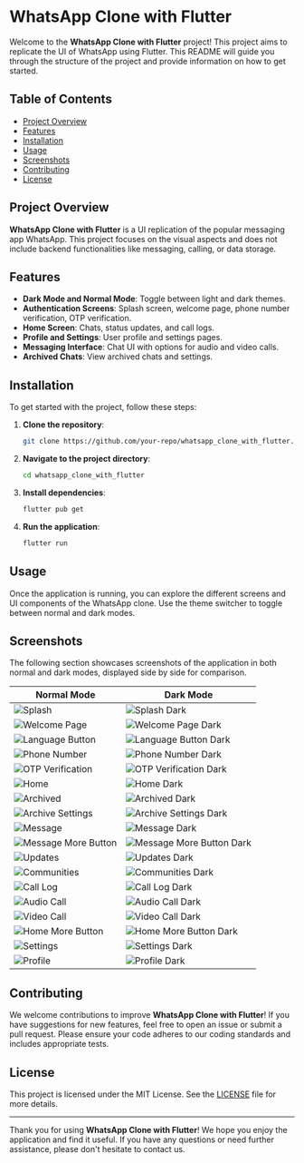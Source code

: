 # WhatsApp Clone with Flutter

Welcome to the **WhatsApp Clone with Flutter** project! This project aims to replicate the UI of WhatsApp using Flutter. This README will guide you through the structure of the project and provide information on how to get started.

## Table of Contents

- [Project Overview](#project-overview)
- [Features](#features)
- [Installation](#installation)
- [Usage](#usage)
- [Screenshots](#screenshots)
- [Contributing](#contributing)
- [License](#license)

## Project Overview

**WhatsApp Clone with Flutter** is a UI replication of the popular messaging app WhatsApp. This project focuses on the visual aspects and does not include backend functionalities like messaging, calling, or data storage.

## Features

- **Dark Mode and Normal Mode**: Toggle between light and dark themes.
- **Authentication Screens**: Splash screen, welcome page, phone number verification, OTP verification.
- **Home Screen**: Chats, status updates, and call logs.
- **Profile and Settings**: User profile and settings pages.
- **Messaging Interface**: Chat UI with options for audio and video calls.
- **Archived Chats**: View archived chats and settings.

## Installation

To get started with the project, follow these steps:

1. **Clone the repository**:
    ```bash
    git clone https://github.com/your-repo/whatsapp_clone_with_flutter.git
    ```

2. **Navigate to the project directory**:
    ```bash
    cd whatsapp_clone_with_flutter
    ```

3. **Install dependencies**:
    ```bash
    flutter pub get
    ```

4. **Run the application**:
    ```bash
    flutter run
    ```

## Usage

Once the application is running, you can explore the different screens and UI components of the WhatsApp clone. Use the theme switcher to toggle between normal and dark modes.

## Screenshots

The following section showcases screenshots of the application in both normal and dark modes, displayed side by side for comparison.

| Normal Mode | Dark Mode |
|-------------|-----------|
| ![Splash](screenshots/splash.jpeg) | ![Splash Dark](screenshots/splashDark.jpeg) |
| ![Welcome Page](screenshots/welcomePage.jpeg) | ![Welcome Page Dark](screenshots/welcomePageDark.jpeg) |
| ![Language Button](screenshots/languageButton.jpeg) | ![Language Button Dark](screenshots/languageButtonDark.jpeg) |
| ![Phone Number](screenshots/phoneNumber.jpeg) | ![Phone Number Dark](screenshots/phoneNumberDark.jpeg) |
| ![OTP Verification](screenshots/otpVerification.jpeg) | ![OTP Verification Dark](screenshots/otpVerificationDark.jpeg) |
| ![Home](screenshots/home.jpeg) | ![Home Dark](screenshots/homeDark.jpeg) |
| ![Archived](screenshots/archived.jpeg) | ![Archived Dark](screenshots/archivedDark.jpeg) |
| ![Archive Settings](screenshots/archiveSettings.jpeg) | ![Archive Settings Dark](screenshots/archiveSettingsDark.jpeg) |
| ![Message](screenshots/message.jpeg) | ![Message Dark](screenshots/messageDark.jpeg) |
| ![Message More Button](screenshots/messageMoreButton.jpeg) | ![Message More Button Dark](screenshots/messageMoreButtonDark.jpeg) |
| ![Updates](screenshots/updates.jpeg) | ![Updates Dark](screenshots/updatesDark.jpeg) |
| ![Communities](screenshots/communities.jpeg) | ![Communities Dark](screenshots/communitiesDark.jpeg) |
| ![Call Log](screenshots/callLog.jpeg) | ![Call Log Dark](screenshots/callLogDark.jpeg) |
| ![Audio Call](screenshots/audioCall.jpeg) | ![Audio Call Dark](screenshots/audioCallDark.jpeg) |
| ![Video Call](screenshots/videoCall.jpeg) | ![Video Call Dark](screenshots/videoCallDark.jpeg) |
| ![Home More Button](screenshots/homeMoreButton.jpeg) | ![Home More Button Dark](screenshots/homeMoreButtonDark.jpeg) |
| ![Settings](screenshots/Settings.jpeg) | ![Settings Dark](screenshots/SettingsDark.jpeg) |
| ![Profile](screenshots/profile.jpeg) | ![Profile Dark](screenshots/profileDark.jpeg) |

## Contributing

We welcome contributions to improve **WhatsApp Clone with Flutter**! If you have suggestions for new features, feel free to open an issue or submit a pull request. Please ensure your code adheres to our coding standards and includes appropriate tests.

## License

This project is licensed under the MIT License. See the [LICENSE](LICENSE) file for more details.

---

Thank you for using **WhatsApp Clone with Flutter**! We hope you enjoy the application and find it useful. If you have any questions or need further assistance, please don't hesitate to contact us.
